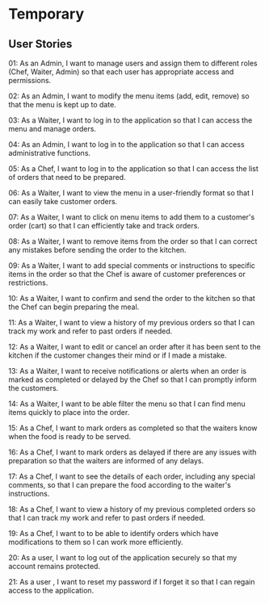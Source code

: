 # Temporary

## User Stories

01: As an Admin, I want to manage users and assign them to different roles (Chef, Waiter, Admin) so that each user has appropriate access and permissions.

02: As an Admin, I want to modify the menu items (add, edit, remove) so that the menu is kept up to date.

03: As a Waiter, I want to log in to the application so that I can access the menu and manage orders.

04: As an Admin, I want to log in to the application so that I can access administrative functions.

05: As a Chef, I want to log in to the application so that I can access the list of orders that need to be prepared.

06: As a Waiter, I want to view the menu in a user-friendly format so that I can easily take customer orders.

07: As a Waiter, I want to click on menu items to add them to a customer's order (cart) so that I can efficiently take and track orders.

08: As a Waiter, I want to remove items from the order so that I can correct any mistakes before sending the order to the kitchen.

09: As a Waiter, I want to add special comments or instructions to specific items in the order so that the Chef is aware of customer preferences or restrictions.

10: As a Waiter, I want to confirm and send the order to the kitchen so that the Chef can begin preparing the meal.

11: As a Waiter, I want to view a history of my previous orders so that I can track my work and refer to past orders if needed.

12: As a Waiter, I want to edit or cancel an order after it has been sent to the kitchen if the customer changes their mind or if I made a mistake.

13: As a Waiter, I want to receive notifications or alerts when an order is marked as completed or delayed by the Chef so that I can promptly inform the customers.

14: As a Waiter, I want to be able filter the menu so that I can find menu items quickly to place into the order.

15: As a Chef, I want to mark orders as completed so that the waiters know when the food is ready to be served.

16: As a Chef, I want to mark orders as delayed if there are any issues with preparation so that the waiters are informed of any delays.

17: As a Chef, I want to see the details of each order, including any special comments, so that I can prepare the food according to the waiter's instructions.

18: As a Chef, I want to view a history of my previous completed orders so that I can track my work and refer to past orders if needed.

19: As a Chef, I want to to be able to identify orders which have modifications to them so I can work more efficiently.

20: As a user, I want to log out of the application securely so that my account remains protected.

21: As a user , I want to reset my password if I forget it so that I can regain access to the application.
